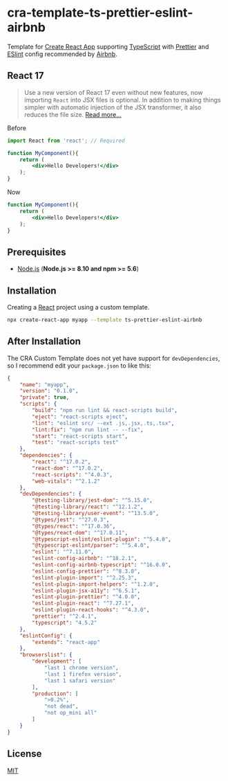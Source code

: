 # cra-template-ts-prettier-eslint-airbnb

Template for [Create React App](https://create-react-app.dev) supporting [TypeScript](https://www.typescriptlang.org) with [Prettier](https://prettier.io) and [ESlint](https://eslint.org) config recommended by [Airbnb](https://github.com/airbnb/javascript).

## React 17

> Use a new version of React 17 even without new features, now importing `React` into JSX files is optional.
> In addition to making things simpler with automatic injection of the JSX transformer, it also reduces the file size. [Read more...](https://reactjs.org/blog/2020/10/20/react-v17.html)

Before

```jsx
import React from 'react'; // Required

function MyComponent(){
    return (
        <div>Hello Developers!</div>
    );
}
```

Now

```jsx
function MyComponent(){
    return (
        <div>Hello Developers!</div>
    );
}
```

## Prerequisites

- [Node.js](https://nodejs.org) (**Node.js >= 8.10 and npm >= 5.6**)

## Installation

Creating a [React](https://reactjs.org) project using a custom template.

```sh
npx create-react-app myapp --template ts-prettier-eslint-airbnb
```

## After Installation

The CRA Custom Template does not yet have support for `devDependencies`, so I recommend edit your `package.json` to like this:

```json
{
    "name": "myapp",
    "version": "0.1.0",
    "private": true,
    "scripts": {
        "build": "npm run lint && react-scripts build",
        "eject": "react-scripts eject",
        "lint": "eslint src/ --ext .js,.jsx,.ts,.tsx",
        "lint:fix": "npm run lint -- --fix",
        "start": "react-scripts start",
        "test": "react-scripts test"
    },
    "dependencies": {
        "react": "^17.0.2",
        "react-dom": "^17.0.2",
        "react-scripts": "^4.0.3",
        "web-vitals": "^2.1.2"
    },
    "devDependencies": {
        "@testing-library/jest-dom": "^5.15.0",
        "@testing-library/react": "^12.1.2",
        "@testing-library/user-event": "^13.5.0",
        "@types/jest": "^27.0.3",
        "@types/react": "^17.0.36",
        "@types/react-dom": "^17.0.11",
        "@typescript-eslint/eslint-plugin": "^5.4.0",
        "@typescript-eslint/parser": "^5.4.0",
        "eslint": "^7.11.0",
        "eslint-config-airbnb": "^18.2.1",
        "eslint-config-airbnb-typescript": "^16.0.0",
        "eslint-config-prettier": "^8.3.0",
        "eslint-plugin-import": "^2.25.3",
        "eslint-plugin-import-helpers": "^1.2.0",
        "eslint-plugin-jsx-a11y": "^6.5.1",
        "eslint-plugin-prettier": "^4.0.0",
        "eslint-plugin-react": "^7.27.1",
        "eslint-plugin-react-hooks": "^4.3.0",
        "prettier": "^2.4.1",
        "typescript": "4.5.2"
    },
    "eslintConfig": {
        "extends": "react-app"
    },
    "browserslist": {
        "development": [
            "last 1 chrome version",
            "last 1 firefox version",
            "last 1 safari version"
        ],
        "production": [
            ">0.2%",
            "not dead",
            "not op_mini all"
        ]
    }
}
````

## License

[MIT](https://choosealicense.com/licenses/mit)
